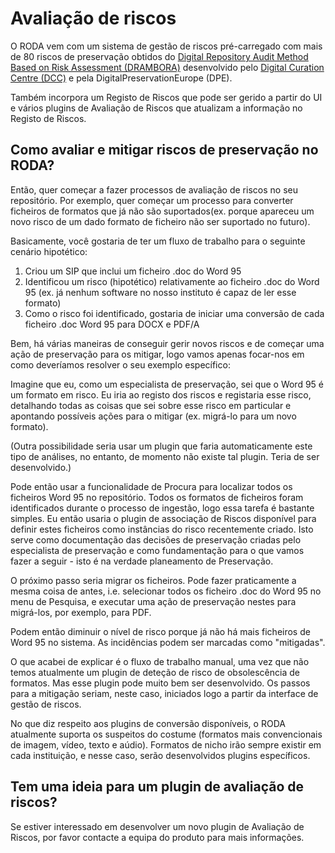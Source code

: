 # Avaliação de riscos

O RODA vem com um sistema de gestão de riscos pré-carregado com mais de 80 riscos de preservação obtidos do [Digital Repository Audit Method Based on Risk Assessment (DRAMBORA)](http://www.repositoryaudit.eu) desenvolvido pelo [Digital Curation Centre (DCC)](http://www.dcc.ac.uk) e pela DigitalPreservationEurope (DPE).

Também incorpora um Registo de Riscos que pode ser gerido a partir do UI e vários plugins de Avaliação de Riscos que atualizam a informação no Registo de Riscos.

## Como avaliar e mitigar riscos de preservação no RODA?

Então, quer começar a fazer processos de avaliação de riscos no seu repositório. Por exemplo, quer começar um processo para converter ficheiros de formatos que já não são suportados(ex. porque apareceu um novo risco de um dado formato de ficheiro não ser suportado no futuro).

Basicamente, você gostaria de ter um fluxo de trabalho para o seguinte cenário hipotético:

1. Criou um SIP que inclui um ficheiro .doc do Word 95
1. Identificou um risco (hipotético) relativamente ao ficheiro .doc do Word 95 (ex. já nenhum software no nosso instituto é capaz de ler esse formato)
1. Como o risco foi identificado, gostaria de iniciar uma conversão de cada ficheiro .doc Word 95 para DOCX e PDF/A

Bem, há várias maneiras de conseguir gerir novos riscos e de começar uma ação de preservação para os mitigar, logo vamos apenas focar-nos em como deveríamos resolver o seu exemplo específico:

Imagine que eu, como um especialista de preservação, sei que o Word 95 é um formato em risco. Eu iria ao registo dos riscos e registaria esse risco, detalhando todas as coisas que sei sobre esse risco em particular e apontando possíveis ações para o mitigar (ex. migrá-lo para um novo formato).

(Outra possibilidade seria usar um plugin que faria automaticamente este tipo de análises, no entanto, de momento não existe tal plugin. Teria de ser desenvolvido.)

Pode então usar a funcionalidade de Procura para localizar todos os ficheiros Word 95 no repositório. Todos os formatos de ficheiros foram identificados durante o processo de ingestão, logo essa tarefa é bastante simples. Eu então usaria o plugin de associação de Riscos disponível para definir estes ficheiros como instâncias do risco recentemente criado. Isto serve como documentação das decisões de preservação criadas pelo especialista de preservação e como fundamentação para o que vamos fazer a seguir - isto é na verdade planeamento de Preservação.

O próximo passo seria migrar os ficheiros. Pode fazer praticamente a mesma coisa de antes, i.e. selecionar todos os ficheiro .doc do Word 95 no menu de Pesquisa, e executar uma ação de preservação nestes para migrá-los, por exemplo, para PDF.

Podem então diminuir o nível de risco porque já não há mais ficheiros de Word 95 no sistema. As incidências podem ser marcadas como "mitigadas".

O que acabei de explicar é o fluxo de trabalho manual, uma vez que não temos atualmente um plugin de deteção de risco de obsolescência de formatos. Mas esse plugin pode muito bem ser desenvolvido. Os passos para a mitigação seriam, neste caso, iniciados logo a partir da interface de gestão de riscos.

No que diz respeito aos plugins de conversão disponíveis, o RODA atualmente suporta os suspeitos do costume (formatos mais convencionais de imagem, vídeo, texto e aúdio). Formatos de nicho irão sempre existir em cada instituição, e nesse caso, serão desenvolvidos plugins específicos.

## Tem uma ideia para um plugin de avaliação de riscos?

Se estiver interessado em desenvolver um novo plugin de Avaliação de Riscos, por favor contacte a equipa do produto para mais informações.
